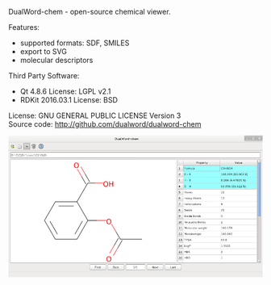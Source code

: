 DualWord-chem - open-source chemical viewer.

Features:  
 - supported formats: SDF, SMILES  
 - export to SVG  
 - molecular descriptors  
	
Third Party Software:  
 - Qt 4.8.6 License: LGPL v2.1  
 - RDKit 2016.03.1 License: BSD  

License: GNU GENERAL PUBLIC LICENSE Version 3  
Source code: http://github.com/dualword/dualword-chem  

![Screenshot](etc/screenshot/dualword-chem.png)